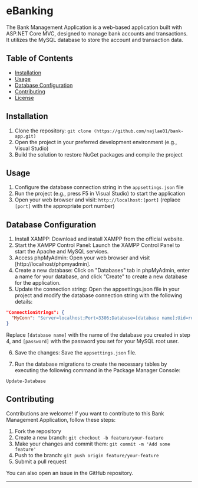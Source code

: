 # eBanking

The Bank Management Application is a web-based application built with ASP.NET Core MVC, designed to manage bank accounts and transactions. It utilizes the MySQL database to store the account and transaction data.

## Table of Contents

- [Installation](#installation)
- [Usage](#usage)
- [Database Configuration](#database-configuration)
- [Contributing](#contributing)
- [License](#license)

## Installation

1. Clone the repository: `git clone (https://github.com/najlae01/bank-app.git)`
2. Open the project in your preferred development environment (e.g., Visual Studio)
3. Build the solution to restore NuGet packages and compile the project

## Usage

1. Configure the database connection string in the `appsettings.json` file
2. Run the project (e.g., press F5 in Visual Studio) to start the application
3. Open your web browser and visit: `http://localhost:[port]` (replace `[port]` with the appropriate port number)

## Database Configuration

1. Install XAMPP: Download and install XAMPP from the official website.
2. Start the XAMPP Control Panel: Launch the XAMPP Control Panel to start the Apache and MySQL services.
3. Access phpMyAdmin: Open your web browser and visit [http://localhost/phpmyadmin].
4. Create a new database: Click on "Databases" tab in phpMyAdmin, enter a name for your database, and click "Create" to create a new database for the application.
5. Update the connection string: Open the appsettings.json file in your project and modify the database connection string with the following details:

```json
"ConnectionStrings": {
  "MyConn": "Server=localhost;Port=3306;Database=[database name];Uid=root;Pwd=[password];"
}
```
Replace `[database name]` with the name of the database you created in step 4, and `[password]` with the password you set for your MySQL root user.

6. Save the changes: Save the `appsettings.json` file.

7. Run the database migrations to create the necessary tables by executing the following command in the Package Manager Console:

```
Update-Database
```

## Contributing

Contributions are welcome! If you want to contribute to this Bank Management Application, follow these steps:

1. Fork the repository
2. Create a new branch: `git checkout -b feature/your-feature`
3. Make your changes and commit them: `git commit -m 'Add some feature'`
4. Push to the branch: `git push origin feature/your-feature`
5. Submit a pull request

You can also open an issue in the GitHub repository.

---

